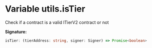 
# Variable utils.isTier

Check if a contract is a valid ITierV2 contract or not

<b>Signature:</b>

```typescript
isTier: (tierAddress: string, signer: Signer) => Promise<boolean>
```
